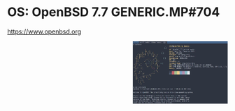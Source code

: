 # OS: OpenBSD 7.7 GENERIC.MP#704

https://www.openbsd.org




<a href="https://github.com/ChefIronBelly/OpenBSD-D/blob/main/moneyshot.jpg"><img src="https://github.com/ChefIronBelly/OpenBSD-D/blob/main/moneyshot.jpg" width="43%" align="right"></a>
